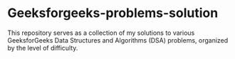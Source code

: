 # Geeksforgeeks-problems-solution
This repository serves as a collection of my solutions to various GeeksforGeeks Data Structures and Algorithms (DSA) problems, organized by the level of difficulty. 
